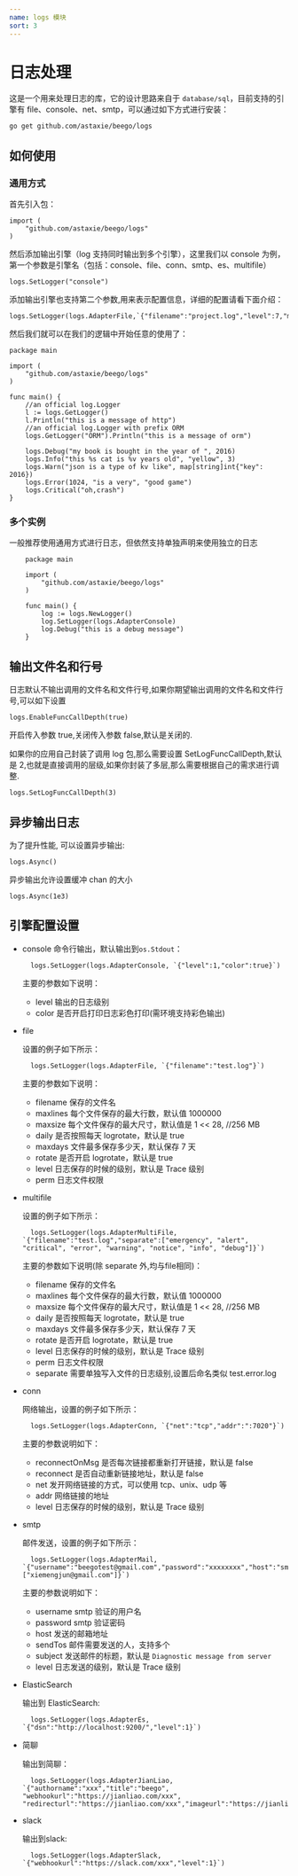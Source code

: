 ```yaml
---
name: logs 模块
sort: 3
---
```


# 日志处理

这是一个用来处理日志的库，它的设计思路来自于 `database/sql`，目前支持的引擎有 file、console、net、smtp，可以通过如下方式进行安装：

	go get github.com/astaxie/beego/logs

## 如何使用

### 通用方式
首先引入包：

	import (
		"github.com/astaxie/beego/logs"
	)

然后添加输出引擎（log 支持同时输出到多个引擎），这里我们以 console 为例，第一个参数是引擎名（包括：console、file、conn、smtp、es、multifile）

	logs.SetLogger("console")

添加输出引擎也支持第二个参数,用来表示配置信息，详细的配置请看下面介绍：

    logs.SetLogger(logs.AdapterFile,`{"filename":"project.log","level":7,"maxlines":0,"maxsize":0,"daily":true,"maxdays":10}`)

然后我们就可以在我们的逻辑中开始任意的使用了：


    package main

    import (
    	"github.com/astaxie/beego/logs"
    )

    func main() {
    	//an official log.Logger
    	l := logs.GetLogger()
    	l.Println("this is a message of http")
    	//an official log.Logger with prefix ORM
    	logs.GetLogger("ORM").Println("this is a message of orm")

        logs.Debug("my book is bought in the year of ", 2016)
     	logs.Info("this %s cat is %v years old", "yellow", 3)
     	logs.Warn("json is a type of kv like", map[string]int{"key": 2016})
       	logs.Error(1024, "is a very", "good game")
       	logs.Critical("oh,crash")
    }

### 多个实例
一般推荐使用通用方式进行日志，但依然支持单独声明来使用独立的日志

        package main

        import (
        	"github.com/astaxie/beego/logs"
        )

        func main() {
        	log := logs.NewLogger()
        	log.SetLogger(logs.AdapterConsole)
        	log.Debug("this is a debug message")
        }



## 输出文件名和行号

日志默认不输出调用的文件名和文件行号,如果你期望输出调用的文件名和文件行号,可以如下设置

	logs.EnableFuncCallDepth(true)

开启传入参数 true,关闭传入参数 false,默认是关闭的.

如果你的应用自己封装了调用 log 包,那么需要设置 SetLogFuncCallDepth,默认是 2,也就是直接调用的层级,如果你封装了多层,那么需要根据自己的需求进行调整.

	logs.SetLogFuncCallDepth(3)

## 异步输出日志

为了提升性能, 可以设置异步输出:

    logs.Async()

异步输出允许设置缓冲 chan 的大小

    logs.Async(1e3)

## 引擎配置设置

- console
        命令行输出，默认输出到`os.Stdout`：
	
		logs.SetLogger(logs.AdapterConsole, `{"level":1,"color":true}`)
		
	主要的参数如下说明：
	- level 输出的日志级别
	- color 是否开启打印日志彩色打印(需环境支持彩色输出)
	
- file

	设置的例子如下所示：

		logs.SetLogger(logs.AdapterFile, `{"filename":"test.log"}`)

	主要的参数如下说明：
	- filename 保存的文件名
	- maxlines 每个文件保存的最大行数，默认值 1000000
	- maxsize 每个文件保存的最大尺寸，默认值是 1 << 28, //256 MB
	- daily 是否按照每天 logrotate，默认是 true
	- maxdays 文件最多保存多少天，默认保存 7 天
	- rotate 是否开启 logrotate，默认是 true
	- level 日志保存的时候的级别，默认是 Trace 级别
	- perm 日志文件权限

- multifile

	设置的例子如下所示：

		logs.SetLogger(logs.AdapterMultiFile, `{"filename":"test.log","separate":["emergency", "alert", "critical", "error", "warning", "notice", "info", "debug"]}`)

	主要的参数如下说明(除 separate 外,均与file相同)：
	- filename 保存的文件名
	- maxlines 每个文件保存的最大行数，默认值 1000000
	- maxsize 每个文件保存的最大尺寸，默认值是 1 << 28, //256 MB
	- daily 是否按照每天 logrotate，默认是 true
	- maxdays 文件最多保存多少天，默认保存 7 天
	- rotate 是否开启 logrotate，默认是 true
	- level 日志保存的时候的级别，默认是 Trace 级别
	- perm 日志文件权限
	- separate 需要单独写入文件的日志级别,设置后命名类似 test.error.log


- conn

	网络输出，设置的例子如下所示：

		logs.SetLogger(logs.AdapterConn, `{"net":"tcp","addr":":7020"}`)

	主要的参数说明如下：
	- reconnectOnMsg 是否每次链接都重新打开链接，默认是 false
	- reconnect 是否自动重新链接地址，默认是 false
	- net 发开网络链接的方式，可以使用 tcp、unix、udp 等
	- addr 网络链接的地址
	- level  日志保存的时候的级别，默认是 Trace 级别

- smtp

	邮件发送，设置的例子如下所示：

		logs.SetLogger(logs.AdapterMail, `{"username":"beegotest@gmail.com","password":"xxxxxxxx","host":"smtp.gmail.com:587","sendTos":["xiemengjun@gmail.com"]}`)

	主要的参数说明如下：
	- username smtp 验证的用户名
	- password smtp 验证密码
	- host  发送的邮箱地址
	- sendTos   邮件需要发送的人，支持多个
	- subject   发送邮件的标题，默认是 `Diagnostic message from server`
	- level 日志发送的级别，默认是 Trace 级别

- ElasticSearch

    输出到 ElasticSearch:

   		logs.SetLogger(logs.AdapterEs, `{"dsn":"http://localhost:9200/","level":1}`)

- 简聊

    输出到简聊：

    	logs.SetLogger(logs.AdapterJianLiao, `{"authorname":"xxx","title":"beego", "webhookurl":"https://jianliao.com/xxx", "redirecturl":"https://jianliao.com/xxx","imageurl":"https://jianliao.com/xxx","level":1}`)

- slack

    输出到slack:

        logs.SetLogger(logs.AdapterSlack, `{"webhookurl":"https://slack.com/xxx","level":1}`)
